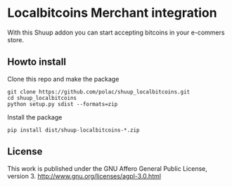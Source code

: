 Localbitcoins Merchant integration
==================================

With this Shuup addon you can start accepting bitcoins in your 
e-commers store.

Howto install
-------------

Clone this repo and make the package

    git clone https://github.com/polac/shuup_localbitcoins.git
    cd shuup_localbitcoins
    python setup.py sdist --formats=zip
    
Install the package

    pip install dist/shuup-localbitcoins-*.zip

License
-------

This work is published under the GNU Affero General Public License,
version 3. http://www.gnu.org/licenses/agpl-3.0.html